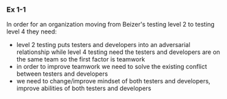 ### Ex 1-1
In order for an organization moving from Beizer's testing level 2 to testing level 4 they need:
* level 2 testing puts testers and developers into an adversarial relationship while level 4 testing need the testers and developers are on the same team so the first factor is teamwork
* in order to improve teamwork we need to solve the existing conflict between testers and developers
* we need to change/improve mindset of both testers and developers, improve abilities of both testers and developers